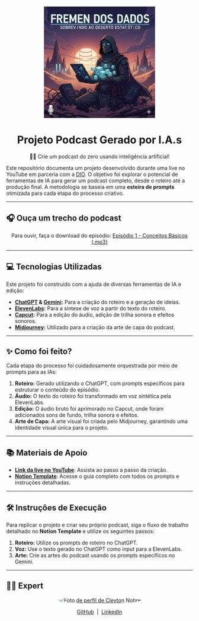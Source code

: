 <p align="center">
  <img src="./assets/Fremen_dos_dados.png" width="300" alt="Fremen dos dados" />
</p>

<h1 align="center">Projeto Podcast Gerado por I.A.s</h1>

<p align="center">
  🤖✨ Crie um podcast do zero usando inteligência artificial!
</p>

Este repositório documenta um projeto desenvolvido durante uma live no YouTube em parceria com a [DIO](https://dio.me). O objetivo foi explorar o potencial de ferramentas de IA para gerar um podcast completo, desde o roteiro até a produção final. A metodologia se baseia em uma **esteira de prompts** otimizada para cada etapa do processo criativo.

---

## 🎧 Ouça um trecho do podcast

<div align="center">
  <p>
    Para ouvir, faça o download do episódio:
    <a href="./output/Ep1_Conceitos_basicos.mp3" download>
      Episódio 1 - Conceitos Básicos (.mp3)
    </a>
  </p>
</div>

---

## 💻 Tecnologias Utilizadas

Este projeto foi construído com a ajuda de diversas ferramentas de IA e edição:

* **[ChatGPT](https://chat.openai.com/) & [Gemini](https://gemini.google.com/):** Para a criação do roteiro e a geração de ideias.
* **[ElevenLabs](https://beta.elevenlabs.io/):** Para a síntese de voz a partir do texto do roteiro.
* **[Capcut](https://www.capcut.com/pt-br/):** Para a edição do áudio, adição de trilha sonora e efeitos sonoros.
* **[Midjourney](https://www.midjourney.com/):** Utilizado para a criação da arte de capa do podcast.

---

## ✨ Como foi feito?

Cada etapa do processo foi cuidadosamente orquestrada por meio de prompts para as IAs:

1.  **Roteiro:** Gerado utilizando o ChatGPT, com prompts específicos para estruturar o conteúdo do episódio.
2.  **Áudio:** O texto do roteiro foi transformado em voz sintética pela ElevenLabs.
3.  **Edição:** O áudio bruto foi aprimorado no Capcut, onde foram adicionados sons de fundo, trilha sonora e efeitos.
4.  **Arte de Capa:** A arte visual foi criada pelo Midjourney, garantindo uma identidade visual única para o projeto.

---

## 📚 Materiais de Apoio

* [**Link da live no YouTube**](https://www.youtube.com): Assista ao passo a passo da criação.
* [**Notion Template**](https://helpful-jump-17b.notion.site/PAS-Podcast-AI-Studio-210489e15d7a4a73b743bb159e45d06f?pvs=4): Acesse o guia completo com todos os prompts e instruções detalhadas.

---

## 🛠️ Instruções de Execução

Para replicar o projeto e criar seu próprio podcast, siga o fluxo de trabalho detalhado no **Notion Template** e utilize os seguintes passos:

1.  **Roteiro:** Utilize os prompts de roteiro no ChatGPT.
2.  **Voz:** Use o texto gerado no ChatGPT como input para a ElevenLabs.
3.  **Arte:** Crie as artes do podcast usando os prompts específicos no Gemini.

---

## 👨‍💻 Expert

<p align="center">
  <a href="https://github.com/Cleyton-Nobre" target="_blank">
    <img src="https://avatars.githubusercontent.com/u/74636605?v=4" width="100" alt="Foto de perfil de Cleyton Nobre" style="border-radius: 50%;" />
  </a>
</p>

<p align="center">
  <a href="https://github.com/Cleyton-Nobre">GitHub</a>
  &nbsp;|&nbsp;
  <a href="www.linkedin.com/in/cleyton-nobre/">LinkedIn</a>
</p>
